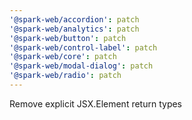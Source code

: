 ```yaml
---
'@spark-web/accordion': patch
'@spark-web/analytics': patch
'@spark-web/button': patch
'@spark-web/control-label': patch
'@spark-web/core': patch
'@spark-web/modal-dialog': patch
'@spark-web/radio': patch
---
```


Remove explicit JSX.Element return types

